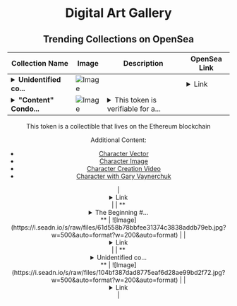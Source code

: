 <div align="center">

# Digital Art Gallery

## Trending Collections on OpenSea

| Collection Name                       | Image                                                                                     | Description                       | OpenSea Link                                                                                          |
|---------------------------------------|-------------------------------------------------------------------------------------------|-----------------------------------|--------------------------------------------------------------------------------------------------------|
| **<details><summary>Unidentified co...</summary>Unidentified contract 8400f9da-2b04-4b33-80ae-660dc03f71f4</details>** | ![Image](https://i.seadn.io/s/raw/files/7bcffd5e974c148aaba93cda878384a5.png?w=500&auto=format?w=200&auto=format) |  | <details><summary>Link</summary>[Unidentified contract 8400f9da-2b04-4b33-80ae-660dc03f71f4](https://opensea.io/collection/unidentified-contract-8400f9da-2b04-4b33-80ae-660d)</details> |
| **<details><summary>"Content" Condo...</summary>"Content" Condor</details>** | ![Image](https://i.seadn.io/s/raw/files/bd88ee71dd897595cc26fe1f66534c29.jpg?w=500&auto=format?w=200&auto=format) | <details><summary>This token is verifiable for a...</summary>This token is verifiable for admission to VeeCon 2023, 2024

This token is a collectible that lives on the Ethereum blockchain

Additional Content:

- [Character Vector](https://cdn.veefriends.com/f6pXbdBrDkgJjmSV-_XTrDCsS97-QXp2H6Yu0fLSCB0/3164.svg)
- [Character Image](https://cdn.veefriends.com/f6pXbdBrDkgJjmSV-_XTrDCsS97-QXp2H6Yu0fLSCB0/4003.png) 
- [Character Creation Video](https://cdn.veefriends.com/f6pXbdBrDkgJjmSV-_XTrDCsS97-QXp2H6Yu0fLSCB0/849.mp4)
- [Character with Gary Vaynerchuk](https://cdn.veefriends.com/f6pXbdBrDkgJjmSV-_XTrDCsS97-QXp2H6Yu0fLSCB0/833.jpg) 
</details> | <details><summary>Link</summary>["Content" Condor](https://opensea.io/collection/content-condor-15024)</details> |
| **<details><summary>The Beginning #...</summary>The Beginning #8</details>** | ![Image](https://i.seadn.io/s/raw/files/61d558b78bbfee31374c3838addb79eb.jpg?w=500&auto=format?w=200&auto=format) |  | <details><summary>Link</summary>[The Beginning #8](https://opensea.io/collection/the-beginning-8-1)</details> |
| **<details><summary>Unidentified co...</summary>Unidentified contract fdf703e7-2570-4854-a1e3-13ce2ace772a</details>** | ![Image](https://i.seadn.io/s/raw/files/104bf387dad8775eaf6d28ae99bd2f72.jpg?w=500&auto=format?w=200&auto=format) |  | <details><summary>Link</summary>[Unidentified contract fdf703e7-2570-4854-a1e3-13ce2ace772a](https://opensea.io/collection/unidentified-contract-fdf703e7-2570-4854-a1e3-13ce)</details> |

</div>